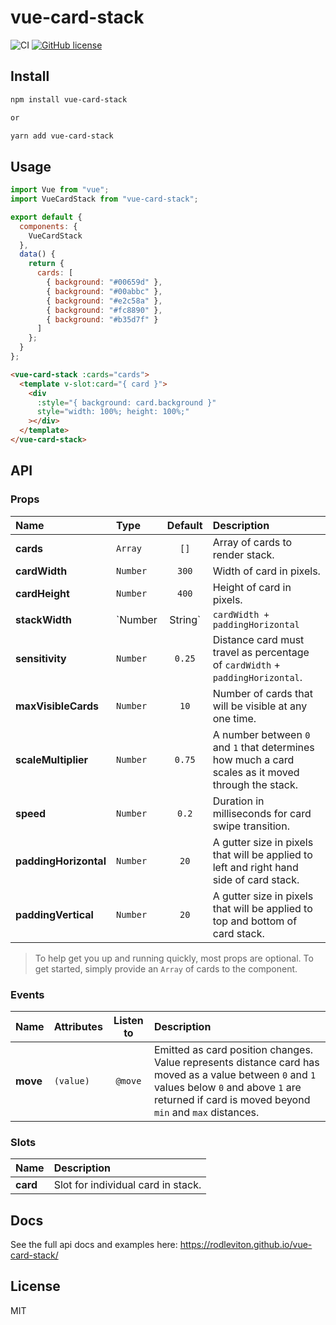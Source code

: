# vue-card-stack

![CI](https://github.com/rodleviton/vue-card-stack/workflows/CI/badge.svg)
[![GitHub license](https://img.shields.io/github/license/mashape/apistatus.svg)](https://github.com/rodleviton/vue-card-stack/blob/master/LICENSE)

## Install

```bash
npm install vue-card-stack

or

yarn add vue-card-stack
```

## Usage

```js
import Vue from "vue";
import VueCardStack from "vue-card-stack";

export default {
  components: {
    VueCardStack
  },
  data() {
    return {
      cards: [
        { background: "#00659d" },
        { background: "#00abbc" },
        { background: "#e2c58a" },
        { background: "#fc8890" },
        { background: "#b35d7f" }
      ]
    };
  }
};
```

```html
<vue-card-stack :cards="cards">
  <template v-slot:card="{ card }">
    <div
      :style="{ background: card.background }"
      style="width: 100%; height: 100%;"
    ></div>
  </template>
</vue-card-stack>
```

## API

### Props

| Name                  | Type            |             Default             | Description                                                                                        |
| :-------------------- | :-------------- | :-----------------------------: | :------------------------------------------------------------------------------------------------- |
| **cards**             | `Array`         |              `[]`               | Array of cards to render stack.                                                                    |
| **cardWidth**         | `Number`        |              `300`              | Width of card in pixels.                                                                           |
| **cardHeight**        | `Number`        |              `400`              | Height of card in pixels.                                                                          |
| **stackWidth**        | `Number|String` | `cardWidth + paddingHorizontal` | Width of card stack in pixels or as a percentage (responsive).                                     |
| **sensitivity**       | `Number`        |             `0.25`              | Distance card must travel as percentage of `cardWidth` + `paddingHorizontal`.                      |
| **maxVisibleCards**   | `Number`        |              `10`               | Number of cards that will be visible at any one time.                                              |
| **scaleMultiplier**   | `Number`        |             `0.75`              | A number between `0` and `1` that determines how much a card scales as it moved through the stack. |
| **speed**             | `Number`        |              `0.2`              | Duration in milliseconds for card swipe transition.                                                |
| **paddingHorizontal** | `Number`        |              `20`               | A gutter size in pixels that will be applied to left and right hand side of card stack.            |
| **paddingVertical**   | `Number`        |              `20`               | A gutter size in pixels that will be applied to top and bottom of card stack.                      |

> To help get you up and running quickly, most props are optional. To get started, simply provide an `Array` of cards to the component.

### Events

| Name     | Attributes | Listen to | Description                                                                                                                                                                                              |
| :------- | :--------- | :-------: | :------------------------------------------------------------------------------------------------------------------------------------------------------------------------------------------------------- |
| **move** | `(value)`  |  `@move`  | Emitted as card position changes. Value represents distance card has moved as a value between `0` and `1` values below `0` and above `1` are returned if card is moved beyond `min` and `max` distances. |

### Slots

| Name     | Description                        |
| :------- | :--------------------------------- |
| **card** | Slot for individual card in stack. |

## Docs

See the full api docs and examples here: https://rodleviton.github.io/vue-card-stack/

## License

MIT
